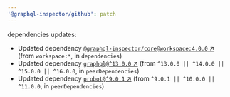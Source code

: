 ```yaml
---
'@graphql-inspector/github': patch
---
```

dependencies updates:
  - Updated dependency [`@graphql-inspector/core@workspace:4.0.0`
    ↗︎](https://www.npmjs.com/package/@graphql-inspector/core/v/4.0.0) (from `workspace:*`, in
    `dependencies`)
  - Updated dependency [`graphql@^13.0.0` ↗︎](https://www.npmjs.com/package/graphql/v/13.0.0) (from
    `^13.0.0 || ^14.0.0 || ^15.0.0 || ^16.0.0`, in `peerDependencies`)
  - Updated dependency [`probot@^9.0.1` ↗︎](https://www.npmjs.com/package/probot/v/9.0.1) (from
    `^9.0.1 || ^10.0.0 || ^11.0.0`, in `peerDependencies`)

